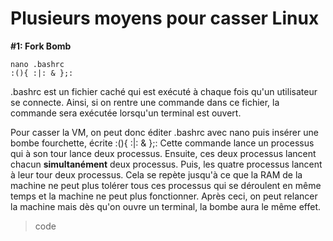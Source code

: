 # Plusieurs moyens pour casser Linux

**#1: Fork Bomb**

```
nano .bashrc
:(){ :|: & };:
```
.bashrc est un fichier caché qui est exécuté à chaque fois qu'un utilisateur se connecte. Ainsi, si on rentre une commande dans ce fichier, la commande sera exécutée lorsqu'un terminal est ouvert.

Pour casser la VM, on peut donc éditer .bashrc avec nano puis insérer une bombe fourchette, écrite :(){ :|: & };:
Cette commande lance un processus qui à son tour lance deux processus. Ensuite, ces deux processus lancent chacun **simultanément** deux processus. Puis, les quatre processus lancent à leur tour deux processus. Cela se repète jusqu'à ce que la RAM de la machine ne peut plus tolérer tous ces processus qui se déroulent en même temps et la machine ne peut plus fonctionner.
Après ceci, on peut relancer la machine mais dès qu'on ouvre un terminal, la bombe aura le même effet.



> code

```

